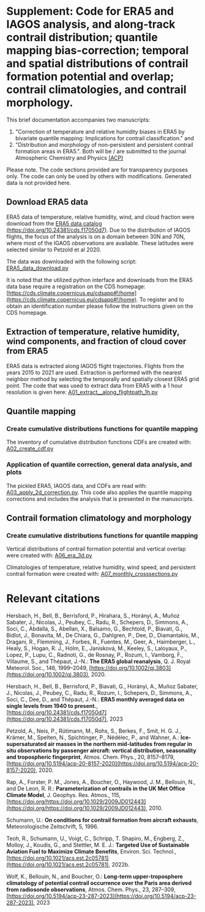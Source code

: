 # Supplement: Code for ERA5 and IAGOS analysis, and along-track contrail distribution; quantile mapping bias-correction; temporal and spatial distributions of contrail formation potential and overlap; contrail climatologies, and contrail morphology.  #

This brief documentation accompanies two manuscripts: 
1. "Correction of temperature and relative humidity biases in ERA5 by bivariate quantile mapping: Implications for contrail classification."
and
2. "Distribution and morphology of non-persistent and persistent contrail formation areas in ERA5.". Both will be / are submitted to the journal Atmospheric Chemistry and Physics [(ACP)](https://www.atmospheric-chemistry-and-physics.net/)

Please note. The code sections provided are for transparency purposes only. The code can only be used by others with modifications. Generated data is not provided here.

## Download ERA5 data ##

ERA5 data of temperature, relative humidity, wind, and cloud fraction were download from the [ERA5 data catalog (https://doi.org/10.24381/cds.f17050d7)](https://doi.org/10.24381/cds.f17050d7).
Due to the distribution of IAGOS flights, the focus of the analysis is on a domain between 30N and 70N, where most of the IGAOS observations are available. These latitudes were selected similar to Petzold et al 2020.

The data was downloaded with the following script: [ERA5_data_download.py](ERA5_data_download.py)

It is noted that the utilized python interface and downloads from the ERA5 data base require a registration on the CDS homepage:
[https://cds.climate.copernicus.eu/cdsapp#!/home](https://cds.climate.copernicus.eu/cdsapp#!/home).
To register and to obtain an identification number please follow the instructions given on the CDS homepage.

## Extraction of temperature, relative humidity,  wind components, and fraction of cloud cover from ERA5 ##

ERA5 data is extracted along IAGOS flight trajectories. Flights from the years 2015 to 2021 are used. Extraction is performed with the nearest neighbor method by selecting the temporally and spatially closest ERA5 grid point.
The code that was used to extract data from ERA5 with a 1 hour resolution is given here: [A01_extract__along_flightpath_1h.py](A01_extract__along_flightpath_1h.py)



## Quantile mapping ##

### Create cumulative distributions functions for quantile mapping ###

The inventory of cumulative distribution functions CDFs are created with:
[A02_create_cdf.py](A02_create_cdf.py)


### Application of quantile correction, general data analysis, and plots ###


The pickled ERA5, IAGOS data, and CDFs are read with: [A03_apply_2d_correction.py](A03_apply_2d_correction.py). This code also applies the quantile mapping corrections and includes the analysis that is presented in the manuscripts.

## Contrail formation climatology and morphology ##

### Create cumulative distributions functions for quantile mapping ###

Vertical distributions of contrail formation potential and vertical overlap were created with: [A06_era_3d.py](A06_era_3d.py)

Climatologies of temperature, relative humidity, wind speed, and persistent contrail formation were created with: [A07_monthly_crosssections.py](A07_monthly_crosssections.py)


# Relevant citations #
Hersbach, H., Bell, B., Berrisford, P., Hirahara, S., Horányi, A., Muñoz Sabater, J., Nicolas, J., Peubey, C., Radu, R., Schepers, D., Simmons, A., Soci, C., Abdalla, S., Abellan, X., Balsamo, G., Bechtold, P., Biavati, G., Bidlot, J., Bonavita, M., De Chiara, G., Dahlgren, P., Dee, D., Diamantakis, M., Dragani, R., Flemming, J., Forbes, R., Fuentes, M., Geer, A., Haimberger, L., Healy, S., Hogan, R. J., Hólm, E., Janisková, M., Keeley, S., Laloyaux, P., Lopez, P., Lupu, C., Radnoti, G., de Rosnay, P., Rozum, I., Vamborg, F., Villaume, S., and Thépaut, J.-N.: **The ERA5 global reanalysis**, Q. J. Royal Meteorol. Soc., 146, 1999–2049, [https://doi.org/10.1002/qj.3803](https://doi.org/10.1002/qj.3803), 2020.

Hersbach, H., Bell, B., Berrisford, P., Biavati, G., Horányi, A., Muñoz Sabater, J., Nicolas, J., Peubey, C., Radu, R., Rozum, I., Schepers, D., Simmons, A., Soci, C., Dee, D., and Thépaut, J.-N.: **ERA5 monthly averaged data on single levels from 1940 to present.**, [https://doi.org/10.24381/cds.f17050d7](https://doi.org/10.24381/cds.f17050d7), 2023

Petzold, A., Neis, P., Rütimann, M., Rohs, S., Berkes, F., Smit, H. G. J., Krämer, M., Spelten, N., Spichtinger, P., Nédélec, P., and Wahner, A.: **Ice-supersaturated air masses in the northern mid-latitudes from regular in situ observations by passenger aircraft: vertical distribution, seasonality and tropospheric fingerprint**, Atmos. Chem. Phys., 20, 8157–8179, [https://doi.org/10.5194/acp-20-8157-2020](https://doi.org/10.5194/acp-20-8157-2020), 2020.

Rap, A., Forster, P. M., Jones, A., Boucher, O., Haywood, J. M., Bellouin, N., and De Leon, R. R.: **Parameterization of contrails in the UK Met Office Climate Model**, J. Geophys. Res. Atmos., 115, [https://doi.org/https://doi.org/10.1029/2009JD012443](https://doi.org/https://doi.org/10.1029/2009JD012443), 2010.

Schumann, U.: **On conditions for contrail formation from aircraft exhausts**, Meteorologische Zeitschrift, 5, 1996.

Teoh, R., Schumann, U., Voigt, C., Schripp, T. Shapiro, M., Engberg, Z., Molloy, J., Koudis, G., and Stettler, M. E. J.: **Targeted Use of Sustainable Aviation Fuel to Maximize Climate Benefits**, Environ. Sci. Technol., [https://doi.org/10.1021/acs.est.2c05781](https://doi.org/10.1021/acs.est.2c05781), 2022b.

Wolf, K., Bellouin, N., and Boucher, O.: **Long-term upper-troposphere climatology of potential contrail occurrence over the Paris area derived from radiosonde observations**, Atmos. Chem. Phys., 23, 287–309, [https://doi.org/10.5194/acp-23-287-2023](https://doi.org/10.5194/acp-23-287-2023), 2023
